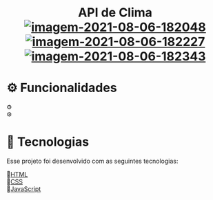 <h1 align="center">API de Clima
 </br>
<a href="https://imgbb.com/"><img src="https://i.ibb.co/DWxHSYh/imagem-2021-08-06-182048.png" alt="imagem-2021-08-06-182048" border="0"></a>
<a href="https://imgbb.com/"><img src="https://i.ibb.co/wrjwj54/imagem-2021-08-06-182227.png" alt="imagem-2021-08-06-182227" border="0"></a>
<a href="https://imgbb.com/"><img src="https://i.ibb.co/G5nVQhS/imagem-2021-08-06-182343.png" alt="imagem-2021-08-06-182343" border="0"></a>

</h1>
 <h1>⚙ Funcionalidades</h1>
⚙
 </br>
⚙
 </br>

 
 
 <h1>🚀 Tecnologias</h1>
Esse projeto foi desenvolvido com as seguintes tecnologias:

🚀[HTML](https://pt.wikipedia.org/wiki/HTML)
 </br>
🚀[CSS](https://pt.wikipedia.org/wiki/Cascading_Style_Sheets)
 </br>
🚀[JavaScript](https://pt.wikipedia.org/wiki/JavaScript)



 


